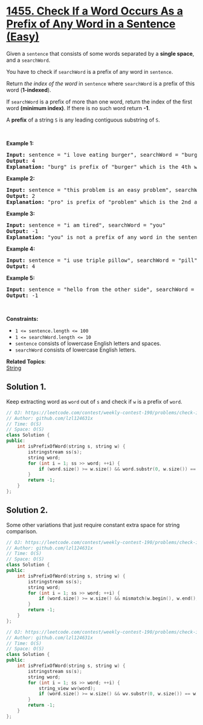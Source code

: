 # [1455. Check If a Word Occurs As a Prefix of Any Word in a Sentence (Easy)](https://leetcode.com/problems/check-if-a-word-occurs-as-a-prefix-of-any-word-in-a-sentence/)

<p>Given a <code>sentence</code>&nbsp;that consists of some words separated by a&nbsp;<strong>single space</strong>, and a <code>searchWord</code>.</p>

<p>You have to check if <code>searchWord</code> is a prefix of any word in <code>sentence</code>.</p>

<p>Return <em>the index of the word</em> in <code>sentence</code> where <code>searchWord</code> is a prefix of this word (<strong>1-indexed</strong>).</p>

<p>If <code>searchWord</code> is&nbsp;a prefix of more than one word, return the index of the first word <strong>(minimum index)</strong>. If there is no such word return <strong>-1</strong>.</p>

<p>A <strong>prefix</strong> of a string&nbsp;<code>S</code> is any leading contiguous substring of <code>S</code>.</p>

<p>&nbsp;</p>
<p><strong>Example 1:</strong></p>

<pre><strong>Input:</strong> sentence = "i love eating burger", searchWord = "burg"
<strong>Output:</strong> 4
<strong>Explanation:</strong> "burg" is prefix of "burger" which is the 4th word in the sentence.
</pre>

<p><strong>Example 2:</strong></p>

<pre><strong>Input:</strong> sentence = "this problem is an easy problem", searchWord = "pro"
<strong>Output:</strong> 2
<strong>Explanation:</strong> "pro" is prefix of "problem" which is the 2nd and the 6th word in the sentence, but we return 2 as it's the minimal index.
</pre>

<p><strong>Example 3:</strong></p>

<pre><strong>Input:</strong> sentence = "i am tired", searchWord = "you"
<strong>Output:</strong> -1
<strong>Explanation:</strong> "you" is not a prefix of any word in the sentence.
</pre>

<p><strong>Example 4:</strong></p>

<pre><strong>Input:</strong> sentence = "i use triple pillow", searchWord = "pill"
<strong>Output:</strong> 4
</pre>

<p><strong>Example 5:</strong></p>

<pre><strong>Input:</strong> sentence = "hello from the other side", searchWord = "they"
<strong>Output:</strong> -1
</pre>

<p>&nbsp;</p>
<p><strong>Constraints:</strong></p>

<ul>
	<li><code>1 &lt;= sentence.length &lt;= 100</code></li>
	<li><code>1 &lt;= searchWord.length &lt;= 10</code></li>
	<li><code>sentence</code> consists of lowercase English letters and spaces.</li>
	<li><code>searchWord</code>&nbsp;consists of lowercase English letters.</li>
</ul>

**Related Topics**:  
[String](https://leetcode.com/tag/string/)

## Solution 1.

Keep extracting word as `word` out of `s` and check if `w` is a prefix of `word`.

```cpp
// OJ: https://leetcode.com/contest/weekly-contest-190/problems/check-if-a-word-occurs-as-a-prefix-of-any-word-in-a-sentence/
// Author: github.com/lzl124631x
// Time: O(S)
// Space: O(S)
class Solution {
public:
    int isPrefixOfWord(string s, string w) {
        istringstream ss(s);
        string word;
        for (int i = 1; ss >> word; ++i) {
            if (word.size() >= w.size() && word.substr(0, w.size()) == w) return i;
        }
        return -1;
    }
};
```

## Solution 2.

Some other variations that just require constant extra space for string comparison.

```cpp
// OJ: https://leetcode.com/contest/weekly-contest-190/problems/check-if-a-word-occurs-as-a-prefix-of-any-word-in-a-sentence/
// Author: github.com/lzl124631x
// Time: O(S)
// Space: O(S)
class Solution {
public:
    int isPrefixOfWord(string s, string w) {
        istringstream ss(s);
        string word;
        for (int i = 1; ss >> word; ++i) {
            if (word.size() >= w.size() && mismatch(w.begin(), w.end(), word.begin()).first == w.end()) return i;
        }
        return -1;
    }
};
```

```cpp
// OJ: https://leetcode.com/contest/weekly-contest-190/problems/check-if-a-word-occurs-as-a-prefix-of-any-word-in-a-sentence/
// Author: github.com/lzl124631x
// Time: O(S)
// Space: O(S)
class Solution {
public:
    int isPrefixOfWord(string s, string w) {
        istringstream ss(s);
        string word;
        for (int i = 1; ss >> word; ++i) {
            string_view wv(word);
            if (word.size() >= w.size() && wv.substr(0, w.size()) == w) return i;
        }
        return -1;
    }
};
```
